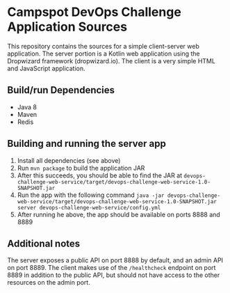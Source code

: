 # Campspot DevOps Challenge Application Sources

This repository contains the sources for a simple client-server web application. The server portion is a Kotlin web application using the Dropwizard framework (dropwizard.io). The client is a very simple HTML and JavaScript application.

## Build/run Dependencies
 - Java 8
 - Maven
 - Redis

## Building and running the server app
 1. Install all dependencies (see above)
 1. Run `mvn package` to build the application JAR
 1. After this succeeds, you should be able to find the JAR at `devops-challenge-web-service/target/devops-challenge-web-service-1.0-SNAPSHOT.jar`
 1. Run the app with the following command `java -jar devops-challenge-web-service/target/devops-challenge-web-service-1.0-SNAPSHOT.jar server devops-challenge-web-service/config.yml`
 1. After running he above, the app should be available on ports 8888 and 8889

## Additional notes
The server exposes a public API on port 8888 by default, and an admin API on port 8889. The client makes use of the `/healthcheck` endpoint on port 8889 in addition to the public API, but should not have access to the other resources on the admin port.
